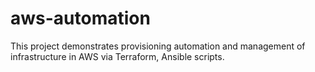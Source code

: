 # aws-automation
This project demonstrates provisioning automation and management of infrastructure in AWS via Terraform, Ansible scripts.
